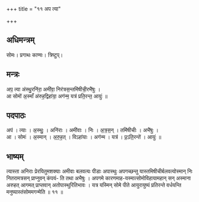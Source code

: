 +++
title = "११ अप त्या"

+++
## अधिमन्त्रम्
सोमः। प्रगाथः काण्वः। त्रिष्टुप्।

## मन्त्रः
अप॒ त्या अ॑स्थु॒रनि॑रा॒ अमी॑वा॒ निर॑त्रस॒न्तमि॑षीची॒रभै॑षुः ।  
आ सोमो॑ अ॒स्माँ अ॑रुह॒द्विहा॑या॒ अग॑न्म॒ यत्र॑ प्रति॒रन्त॒ आयुः॑ ॥

## पदपाठः
अप॑ । त्याः । अ॒स्थुः॒ । अनि॑राः । अमी॑वाः । निः । अ॒त्र॒स॒न् । तमि॑षीचीः । अभै॑षुः ।  
आ । सोमः॑ । अ॒स्मान् । अ॒रु॒ह॒त् । विऽहा॑याः । अग॑न्म । यत्र॑ । प्र॒ऽति॒रन्ते॑ । आयुः॑ ॥

## भाष्यम्
त्यास्ता अनिराः प्रेरयितुमशक्याः अमीवाः बलवत्यः पीडाः अपास्थुः अपगच्छन्तु यास्तमिषीचीर्बलवत्योस्मान् निः नितरामत्रसन् प्राप्नुवन् कंपयं- ति तथा अभैषुः । अपगमे कारणमाह-यस्मात्सोमोविहायामहान् सन् अस्माना अरुहत् आगमत् प्राप्तवान् अतोपास्थुरितिभावः । यत्र यस्मिन् सोमे पीते आयुरायुष्यं प्रतिरन्ते वर्धयन्ति मनुष्यास्तंसोममगन्मेति ॥ ११ ॥